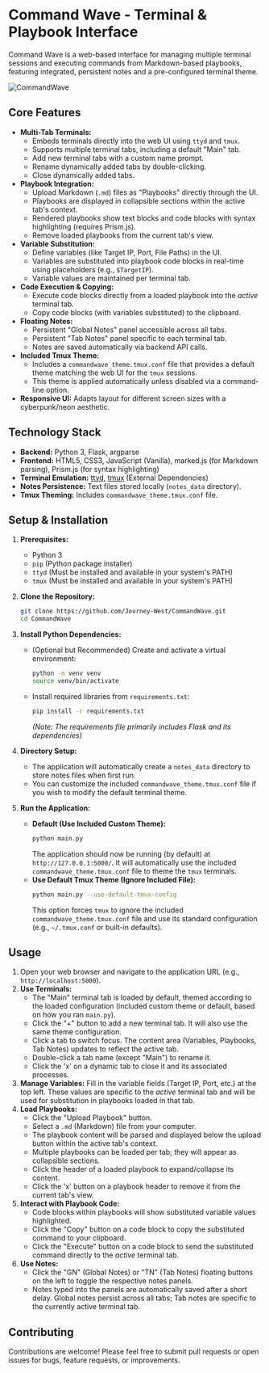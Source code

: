 # Command Wave - Terminal & Playbook Interface

Command Wave is a web-based interface for managing multiple terminal sessions and executing commands from Markdown-based playbooks, featuring integrated, persistent notes and a pre-configured terminal theme.

![CommandWave](https://github.com/user-attachments/assets/f46072c4-537d-4476-8507-dcdd51375605)

## Core Features

* **Multi-Tab Terminals:**
    * Embeds terminals directly into the web UI using `ttyd` and `tmux`.
    * Supports multiple terminal tabs, including a default "Main" tab.
    * Add new terminal tabs with a custom name prompt.
    * Rename dynamically added tabs by double-clicking.
    * Close dynamically added tabs.
* **Playbook Integration:**
    * Upload Markdown (`.md`) files as "Playbooks" directly through the UI.
    * Playbooks are displayed in collapsible sections within the active tab's context.
    * Rendered playbooks show text blocks and code blocks with syntax highlighting (requires Prism.js).
    * Remove loaded playbooks from the current tab's view.
* **Variable Substitution:**
    * Define variables (like Target IP, Port, File Paths) in the UI.
    * Variables are substituted into playbook code blocks in real-time using placeholders (e.g., `$TargetIP`).
    * Variable values are maintained per terminal tab.
* **Code Execution & Copying:**
    * Execute code blocks directly from a loaded playbook into the *active* terminal tab.
    * Copy code blocks (with variables substituted) to the clipboard.
* **Floating Notes:**
    * Persistent "Global Notes" panel accessible across all tabs.
    * Persistent "Tab Notes" panel specific to each terminal tab.
    * Notes are saved automatically via backend API calls.
* **Included Tmux Theme:**
    * Includes a `commandwave_theme.tmux.conf` file that provides a default theme matching the web UI for the `tmux` sessions.
    * This theme is applied automatically unless disabled via a command-line option.
* **Responsive UI:** Adapts layout for different screen sizes with a cyberpunk/neon aesthetic.

## Technology Stack

* **Backend:** Python 3, Flask, argparse
* **Frontend:** HTML5, CSS3, JavaScript (Vanilla), marked.js (for Markdown parsing), Prism.js (for syntax highlighting)
* **Terminal Emulation:** [ttyd](https://github.com/tsl0922/ttyd), [tmux](https://github.com/tmux/tmux) (External Dependencies)
* **Notes Persistence:** Text files stored locally (`notes_data` directory).
* **Tmux Theming:** Includes `commandwave_theme.tmux.conf` file.

## Setup & Installation

1.  **Prerequisites:**
    * Python 3
    * `pip` (Python package installer)
    * `ttyd` (Must be installed and available in your system's PATH)
    * `tmux` (Must be installed and available in your system's PATH)

2.  **Clone the Repository:**
    ```bash
    git clone https://github.com/Journey-West/CommandWave.git
    cd CommandWave
    ```

3.  **Install Python Dependencies:**
    * (Optional but Recommended) Create and activate a virtual environment:
        ```bash
        python -m venv venv
        source venv/bin/activate
        ```
    * Install required libraries from `requirements.txt`:
        ```bash
        pip install -r requirements.txt
        ```
        *(Note: The requirements file primarily includes Flask and its dependencies)*

4.  **Directory Setup:**
    * The application will automatically create a `notes_data` directory to store notes files when first run.
    * You can customize the included `commandwave_theme.tmux.conf` file if you wish to modify the default terminal theme.

5.  **Run the Application:**
    * **Default (Use Included Custom Theme):**
        ```bash
        python main.py
        ```
        The application should now be running (by default) at `http://127.0.0.1:5000/`. It will automatically use the included `commandwave_theme.tmux.conf` file to theme the `tmux` terminals.
    * **Use Default Tmux Theme (Ignore Included File):**
        ```bash
        python main.py --use-default-tmux-config
        ```
        This option forces `tmux` to ignore the included `commandwave_theme.tmux.conf` file and use its standard configuration (e.g., `~/.tmux.conf` or built-in defaults).

## Usage

1.  Open your web browser and navigate to the application URL (e.g., `http://localhost:5000`).
2.  **Use Terminals:**
    * The "Main" terminal tab is loaded by default, themed according to the loaded configuration (included custom theme or default, based on how you ran `main.py`).
    * Click the "+" button to add a new terminal tab. It will also use the same theme configuration.
    * Click a tab to switch focus. The content area (Variables, Playbooks, Tab Notes) updates to reflect the active tab.
    * Double-click a tab name (except "Main") to rename it.
    * Click the 'x' on a dynamic tab to close it and its associated processes.
3.  **Manage Variables:** Fill in the variable fields (Target IP, Port, etc.) at the top left. These values are specific to the *active* terminal tab and will be used for substitution in playbooks loaded in that tab.
4.  **Load Playbooks:**
    * Click the "Upload Playbook" button.
    * Select a `.md` (Markdown) file from your computer.
    * The playbook content will be parsed and displayed below the upload button within the active tab's context.
    * Multiple playbooks can be loaded per tab; they will appear as collapsible sections.
    * Click the header of a loaded playbook to expand/collapse its content.
    * Click the 'x' button on a playbook header to remove it from the current tab's view.
5.  **Interact with Playbook Code:**
    * Code blocks within playbooks will show substituted variable values highlighted.
    * Click the "Copy" button on a code block to copy the substituted command to your clipboard.
    * Click the "Execute" button on a code block to send the substituted command directly to the *active* terminal tab.
6.  **Use Notes:**
    * Click the "GN" (Global Notes) or "TN" (Tab Notes) floating buttons on the left to toggle the respective notes panels.
    * Notes typed into the panels are automatically saved after a short delay. Global notes persist across all tabs; Tab notes are specific to the currently active terminal tab.

## Contributing

Contributions are welcome! Please feel free to submit pull requests or open issues for bugs, feature requests, or improvements.
